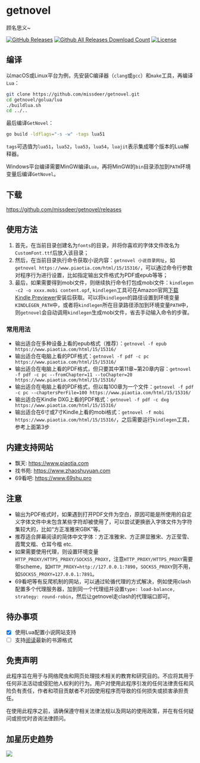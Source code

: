 # getnovel

顾名思义~

[![GitHub Releases](https://img.shields.io/github/release/missdeer/getnovel.svg?maxAge=2592000)](https://github.com/missdeer/getnovel/releases) 
[![Github All Releases Download Count](https://img.shields.io/github/downloads/missdeer/getnovel/total.svg)](https://github.com/missdeer/getnovel/releases) 
[![License](https://img.shields.io/badge/license-MIT-blue.svg)](https://raw.githubusercontent.com/missdeer/getnovel/master/LICENSE)

## 编译

以macOS或Linux平台为例，先安装C编译器（`clang`或`gcc`）和`make`工具，再编译`Lua`：

```bash
git clone https://github.com/missdeer/getnovel.git
cd getnovel/golua/lua
./buildlua.sh
cd ../..
```

最后编译`GetNovel`：

```bash
go build -ldflags="-s -w" -tags lua51
```

`tags`可选值为`lua51`，`lua52`，`lua53`，`lua54`，`luajit`表示集成哪个版本的Lua解释器。

Windows平台编译需要MinGW编译`Lua`，再将MinGW的`bin`目录添加到`PATH`环境变量后编译`GetNovel`。

## 下载

https://github.com/missdeer/getnovel/releases

## 使用方法

1. 首先，在当前目录创建名为`fonts`的目录，并将你喜欢的字体文件改名为`CustomFont.ttf`后放入该目录；
2. 然后，在当前目录执行命令获取小说内容：`getnovel 小说目录网址`，如`getnovel https://www.piaotia.com/html/15/15316/`，可以通过命令行参数对程序行为进行设置，比如指定输出文件格式为PDF或epub等等；
3. 最后，如果需要得到mobi文件，则继续执行命令打包成mobi文件：`kindlegen -c2 -o xxxx.mobi content.opf`, `kindlegen`工具可在Amazon官网[下载Kindle Previewer](https://www.amazon.com/Kindle-Previewer/b?ie=UTF8&node=21381691011)安装后获取。可以将`kindlegen`的路径设置到环境变量`KINDLEGEN_PATH`中，或者将`kindlegen`所在目录路径添加到环境变量`PATH`中，则`getnovel`会自动调用`kindlegen`生成mobi文件，省去手动输入命令的步骤。

### 常用用法

* 输出适合在多种设备上看的epub格式（推荐）：`getnovel -f epub https://www.piaotia.com/html/15/15316/`
* 输出适合在电脑上看的PDF格式：`getnovel -f pdf -c pc https://www.piaotia.com/html/15/15316/`
* 输出适合在电脑上看的PDF格式，但只要其中第11章~第20章内容：`getnovel -f pdf -c pc --fromChapter=11 --toChapter=20 https://www.piaotia.com/html/15/15316/`
* 输出适合在电脑上看的PDF格式，但以每100章为一个文件：`getnovel -f pdf -c pc --chaptersPerFile=100 https://www.piaotia.com/html/15/15316/`
* 输出适合在Kindle DXG上看的PDF格式：`getnovel -f pdf -c dxg https://www.piaotia.com/html/15/15316/`
* 输出适合在6寸或7寸Kindle上看的mobi格式：`getnovel -f mobi https://www.piaotia.com/html/15/15316/`，之后需要运行`kindlegen`工具，参考上面第3步

## 内建支持网站

* 飘天: https://www.piaotia.com
* 找书苑: https://www.zhaoshuyuan.com
* 69看吧: https://www.69shu.pro

## 注意

* 输出为PDF格式时，如果遇到打开PDF文件为空白，原因可能是所使用的自定义字体文件中未包含某些字符却被使用了，可以尝试更换嵌入字体文件为字符集较大的，比如“方正准雅宋GBK”等。
* 推荐适合屏幕阅读的简体中文字体：方正准雅宋、方正屏显雅宋、方正莹雪、霞鹜文楷、仓耳今楷 etc.
* 如果需要使用代理，则设置环境变量`HTTP_PROXY/HTTPS_PROXY/SOCKS5_PROXY`，注意`HTTP_PROXY/HTTPS_PROXY`需要带scheme，如`HTTP_PROXY=http://127.0.0.1:7890`，`SOCKS5_PROXY`则不用，如`SOCKS5_PROXY=127.0.0.1:7891`。
* 69看吧等有反爬机制的网站，可以通过轮循代理的方式解决，例如使用clash配置多个代理服务器，加到同一个代理组并设置`type: load-balance, strategy: round-robin`，然后让getnovel走clash的代理端口即可。

## 待办事项

- [x] 使用Lua配置小说网站支持
- [ ] 支持[阅读](https://github.com/gedoor/legado)最新的书源格式

## 免责声明

此程序旨在用于与网络爬虫和网页处理技术相关的教育和研究目的。不应将其用于任何非法活动或侵犯他人权利的行为。用户对使用此程序引发的任何法律责任和风险负有责任，作者和项目贡献者不对因使用程序而导致的任何损失或损害承担责任。

在使用此程序之前，请确保遵守相关法律法规以及网站的使用政策，并在有任何疑问或担忧时咨询法律顾问。

## 加星历史趋势
![](https://starchart.cc/missdeer/getnovel.svg)
